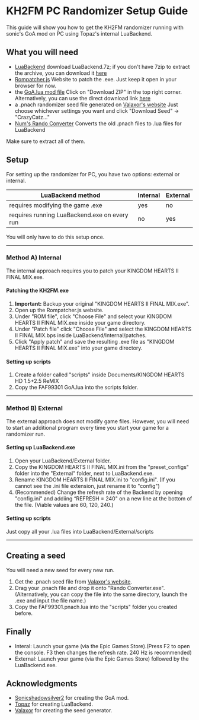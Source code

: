 # KH2FM PC Randomizer Setup Guide
This guide will show you how to get the KH2FM randomizer running with sonic's GoA mod on PC using Topaz's internal LuaBackend.

## What you will need
- [LuaBackend](https://github.com/Topaz-Reality/LuaBackend/releases)
download LuaBackend.7z; if you don't have 7zip to extract the archive, you can download it [here](https://www.7-zip.org/download.html)
- [Rompatcher.js](https://www.marcrobledo.com/RomPatcher.js/)
Website to patch the .exe. Just keep it open in your browser for now.
- the [GoA.lua mod file](https://gist.github.com/1234567890num/1adde394770d5f7f1690493bd0ff7c34)
Click on "Download ZIP" in the top right corner. Alternatively, you can use the direct download link [here](https://gist.github.com/1234567890num/1adde394770d5f7f1690493bd0ff7c34/archive/df9edd1278c53844fc5ed6826cffa6e329698140.zip)
- a .pnach randomizer seed file generated on [Valaxor's website](https://randomizer.valaxor.com/#/seed)
Just choose whichever settings you want and click "Download Seed" -> "CrazyCatz..."
- [Num's Rando Converter](https://drive.google.com/file/d/1OLySE7NkXIag3NBnH0J3OukKzk9fdVkl/view)
Converts the old .pnach files to .lua files for LuaBackend

Make sure to extract all of them.

## Setup
For setting up the randomizer for PC, you have two options: external or internal.

| LuaBackend method                             | Internal | External |
|-----------------------------------------------|----------|----------|
| requires modifying the game .exe              |  yes     |   no     |
| requires running LuaBackend.exe on every run  |  no      |   yes    |

You will only have to do this setup once.

----------------------
### Method A) Internal
The internal approach requires you to patch your KINGDOM HEARTS II FINAL MIX.exe.

#### Patching the KH2FM.exe
1. **Important:** Backup your original "KINGDOM HEARTS II FINAL MIX.exe".
2. Open up the Rompatcher.js website.
3. Under "ROM file", click "Choose File" and select your KINGDOM HEARTS II FINAL MIX.exe inside your game directory.
4. Under "Patch file" click "Choose File" and select the KINGDOM HEARTS II FINAL MIX.bps inside LuaBackend/Internal/patches.
5. Click "Apply patch" and save the resulting .exe file as "KINGDOM HEARTS II FINAL MIX.exe" into your game directory.

#### Setting up scripts
1. Create a folder called "scripts" inside Documents/KINGDOM HEARTS HD 1.5+2.5 ReMIX
2. Copy the FAF99301 GoA.lua into the scripts folder.

----------------------
### Method B) External
The external approach does not modify game files. However, you will need to start an additional program every time you start your game for a randomizer run.

#### Setting up LuaBackend.exe
1. Open your LuaBackend/External folder.
2. Copy the KINGDOM HEARTS II FINAL MIX.ini from the "preset_configs" folder into the "External" folder, next to LuaBackend.exe.
3. Rename KINGDOM HEARTS II FINAL MIX.ini to "config.ini".
(If you cannot see the .ini file extension, just rename it to "config")
4. (Recommended) Change the refresh rate of the Backend by opening "config.ini" and addiing “REFRESH = 240" on a new line at the bottom of the file. (Viable values are 60, 120, 240.)

#### Setting up scripts
Just copy all your .lua files into LuaBackend/External/scripts

----------------------

## Creating a seed
You will need a new seed for every new run.
1. Get the .pnach seed file from [Valaxor's website](https://randomizer.valaxor.com/#/seed).
2. Drag your .pnach file and drop it onto "Rando Converter.exe".
(Alternatively, you can copy the file into the same directory, launch the .exe and input the file name.)
3. Copy the FAF99301.pnach.lua into the "scripts" folder you created before.

## Finally
- Interal: Launch your game (via the Epic Games Store).(Press F2 to open the console. F3 then changes the refresh rate. 240 Hz is recommended)
- External: Launch your game (via the Epic Games Store) followed by the LuaBackend.exe.

## Acknowledgments
- [Sonicshadowsilver2](https://github.com/sonicshadowsilver2) for creating the GoA mod.
- [Topaz](https://github.com/Topaz-Reality) for creating LuaBackend.
- [Valaxor](https://github.com/afresquet) for creating the seed generator.